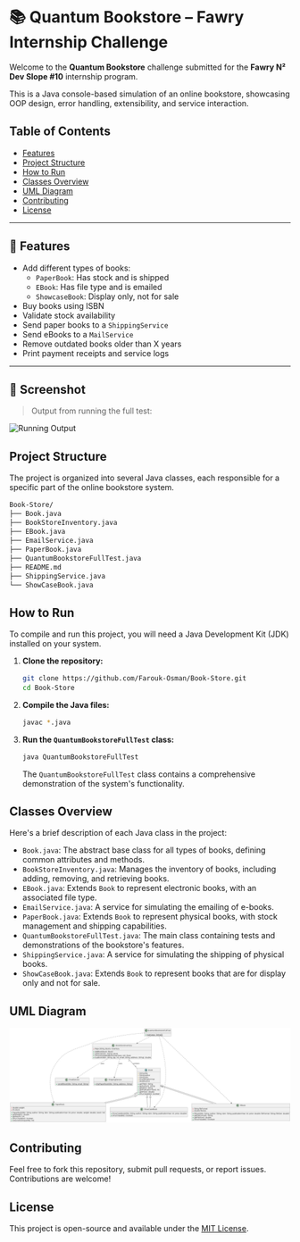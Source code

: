 # 📚 Quantum Bookstore – Fawry Internship Challenge

Welcome to the **Quantum Bookstore** challenge submitted for the **Fawry N² Dev Slope #10** internship program.

This is a Java console-based simulation of an online bookstore, showcasing OOP design, error handling, extensibility, and service interaction.

## Table of Contents

- [Features](#features)
- [Project Structure](#project-structure)
- [How to Run](#how-to-run)
- [Classes Overview](#classes-overview)
- [UML Diagram](#uml-diagram)
- [Contributing](#contributing)
- [License](#license)

---

## 🚀 Features

- Add different types of books:
  - `PaperBook`: Has stock and is shipped
  - `EBook`: Has file type and is emailed
  - `ShowcaseBook`: Display only, not for sale
- Buy books using ISBN
- Validate stock availability
- Send paper books to a `ShippingService`
- Send eBooks to a `MailService`
- Remove outdated books older than X years
- Print payment receipts and service logs

---

## 📸 Screenshot

> Output from running the full test:

![Running Output](https://private-us-east-1.manuscdn.com/sessionFile/vECx9Eg4sPGcrLWWNsHRSn/sandbox/0oRsI6faDcJzRaa5ABjqwC-images_1752039135945_na1fn_L2hvbWUvdWJ1bnR1L0Jvb2stU3RvcmUvU2NyZWVuc2hvdA.png?Policy=eyJTdGF0ZW1lbnQiOlt7IlJlc291cmNlIjoiaHR0cHM6Ly9wcml2YXRlLXVzLWVhc3QtMS5tYW51c2Nkbi5jb20vc2Vzc2lvbkZpbGUvdkVDeDlFZzRzUEdjckxXV05zSFJTbi9zYW5kYm94LzBvUnNJNmZhRGNKelJhYTVBQmpxd0MtaW1hZ2VzXzE3NTIwMzkxMzU5NDVfbmExZm5fTDJodmJXVXZkV0oxYm5SMUwwSnZiMnN0VTNSdmNtVXZVMk55WldWdWMyaHZkQS5wbmciLCJDb25kaXRpb24iOnsiRGF0ZUxlc3NUaGFuIjp7IkFXUzpFcG9jaFRpbWUiOjE3OTg3NjE2MDB9fX1dfQ__&Key-Pair-Id=K2HSFNDJXOU9YS&Signature=lFjgYWzQK5ro03tXg4yWjG4q5FShHsphiVzdY~Ozn4eaw50MNflWpUY8mHjns2BsuUOeid~uYqxYcec7CUvlukql1BlztUsR5G~USsSfWThjxgsJqKbzPWnCJsj3j69LlbMcJDNT1giDhDMlRss6Saf-ex7~Y0PrpD1QLyG6IEXyIqcNApYlDJ94ZnDU3hyNFfsS2~-eClT6bBrIYUTWVLwwecgTNo8mIKbelDD1LwY1xZhfL4egpXsWiqSEu-q9UCHeQZm47wIEGVXqfYCS-xaPPQlbyyIydNeY6HVUwoavbZHIVBlsYKhVIClm3haJhmEuG4Zxzub1bihqlgCIVw__)

## Project Structure

The project is organized into several Java classes, each responsible for a specific part of the online bookstore system.

```
Book-Store/
├── Book.java
├── BookStoreInventory.java
├── EBook.java
├── EmailService.java
├── PaperBook.java
├── QuantumBookstoreFullTest.java
├── README.md
├── ShippingService.java
└── ShowCaseBook.java
```

## How to Run

To compile and run this project, you will need a Java Development Kit (JDK) installed on your system.

1.  **Clone the repository:**

    ```bash
    git clone https://github.com/Farouk-Osman/Book-Store.git
    cd Book-Store
    ```

2.  **Compile the Java files:**

    ```bash
    javac *.java
    ```

3.  **Run the `QuantumBookstoreFullTest` class:**

    ```bash
    java QuantumBookstoreFullTest
    ```

    The `QuantumBookstoreFullTest` class contains a comprehensive demonstration of the system's functionality.

## Classes Overview

Here's a brief description of each Java class in the project:

-   `Book.java`: The abstract base class for all types of books, defining common attributes and methods.
-   `BookStoreInventory.java`: Manages the inventory of books, including adding, removing, and retrieving books.
-   `EBook.java`: Extends `Book` to represent electronic books, with an associated file type.
-   `EmailService.java`: A service for simulating the emailing of e-books.
-   `PaperBook.java`: Extends `Book` to represent physical books, with stock management and shipping capabilities.
-   `QuantumBookstoreFullTest.java`: The main class containing tests and demonstrations of the bookstore's features.
-   `ShippingService.java`: A service for simulating the shipping of physical books.
-   `ShowCaseBook.java`: Extends `Book` to represent books that are for display only and not for sale.

## UML Diagram
![UML Class Diagram](class_diagram.png)

## Contributing

Feel free to fork this repository, submit pull requests, or report issues. Contributions are welcome!

## License

This project is open-source and available under the [MIT License](LICENSE).
